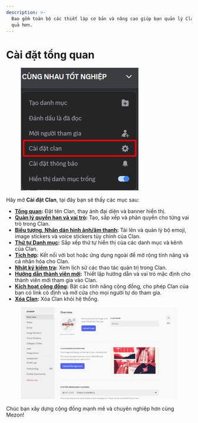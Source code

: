 ```yaml
---
description: >-
  Bao gồm toàn bộ các thiết lập cơ bản và nâng cao giúp bạn quản lý Clan hiệu
  quả hơn.
---
```


# Cài đặt tổng quan

<figure><img src="../../../../.gitbook/assets/image (27).png" alt=""><figcaption></figcaption></figure>

Hãy mở **Cài đặt Clan**, tại đây bạn sẽ thấy các mục sau:

* [**Tổng quan**](tong-quan.md)**:** Đặt tên Clan, thay ảnh đại diện và banner hiển thị.
* [**Quản lý quyền hạn và vai trò**](quan-ly-quyen-han-va-vai-tro.md)**:** Tạo, sắp xếp và phân quyền cho từng vai trò trong Clan.
* [**Biểu tượng, Nhãn dán hình ảnh/âm thanh**](bieu-tuong-nhan-dan-hinh-anh-am-thanh.md)**:** Tải lên và quản lý bộ emoji, image stickers và voice stickers tùy chỉnh của Clan.
* [**Thứ tự Danh mục**](thu-tu-danh-muc.md)**:** Sắp xếp thứ tự hiển thị của các danh mục và kênh của Clan.
* [**Tích hợp**](tich-hop.md)**:** Kết nối với bot hoặc ứng dụng ngoài để mở rộng tính năng và cá nhân hóa cho Clan.
* [**Nhật ký kiểm tra**](nhat-ky-kiem-tra.md)**:** Xem lịch sử các thao tác quản trị trong Clan.
* [**Hướng dẫn thành viên mới**](huong-dan-thanh-vien-moi.md)**:** Thiết lập hướng dẫn và vai trò mặc định cho thành viên mới tham gia vào Clan.
* [**Kích hoạt cộng đồng**](kich-hoat-cong-dong.md)**:** Bật các tính năng cộng đồng, cho phép Clan của bạn có link có định và mở cửa cho mọi người tự do tham gia.&#x20;
* [**Xóa Clan**](xoa-clan.md)**:** Xóa Clan khỏi hệ thống.

<div align="left"><figure><img src="../../../../.gitbook/assets/image (37).png" alt="" width="563"><figcaption></figcaption></figure></div>

Chúc bạn xây dựng cộng đồng mạnh mẽ và chuyên nghiệp hơn cùng Mezon!
